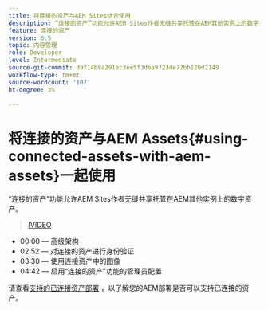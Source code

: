 ```yaml
---
title: 将连接的资产与AEM Sites结合使用
description: “连接的资产”功能允许AEM Sites作者无缝共享托管在AEM其他实例上的数字资产。
feature: 连接的资产
version: 6.5
topic: 内容管理
role: Developer
level: Intermediate
source-git-commit: d9714b9a291ec3ee5f3dba9723de72bb120d2149
workflow-type: tm+mt
source-wordcount: '107'
ht-degree: 3%

---
```



# 将连接的资产与AEM Assets{#using-connected-assets-with-aem-assets}一起使用

“连接的资产”功能允许AEM Sites作者无缝共享托管在AEM其他实例上的数字资产。

>[!VIDEO](https://video.tv.adobe.com/v/26060?quality=12&learn=on)

* 00:00 — 高级架构
* 02:52 — 对连接的资产进行身份验证
* 03:30 — 使用连接资产中的图像
* 04:42 — 启用“连接的资产”功能的管理员配置

请查看[支持的已连接资产部署](https://docs.adobe.com/content/help/en/experience-manager-65/assets/using/use-assets-across-connected-assets-instances.html#prerequisites) ，以了解您的AEM部署是否可以支持已连接的资产。